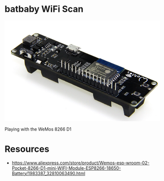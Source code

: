 # batbaby WiFi Scan

![](./pics/wemos_8266_d1.png)

Playing with the WeMos 8266 D1


# Resources

* https://www.aliexpress.com/store/product/Wemos-esp-wroom-02-Pocket-8266-D1-mini-WIFI-Module-ESP8266-18650-Battery/1983387_32810063490.html


